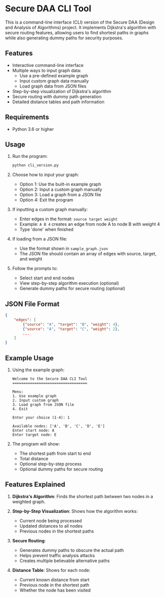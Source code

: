 # Secure DAA CLI Tool

This is a command-line interface (CLI) version of the Secure DAA (Design and Analysis of Algorithms) project. It implements Dijkstra's algorithm with secure routing features, allowing users to find shortest paths in graphs while also generating dummy paths for security purposes.

## Features

- Interactive command-line interface
- Multiple ways to input graph data:
  - Use a pre-defined example graph
  - Input custom graph data manually
  - Load graph data from JSON files
- Step-by-step visualization of Dijkstra's algorithm
- Secure routing with dummy path generation
- Detailed distance tables and path information

## Requirements

- Python 3.6 or higher

## Usage

1. Run the program:

   ```bash
   python cli_version.py
   ```

2. Choose how to input your graph:

   - Option 1: Use the built-in example graph
   - Option 2: Input a custom graph manually
   - Option 3: Load a graph from a JSON file
   - Option 4: Exit the program

3. If inputting a custom graph manually:

   - Enter edges in the format: `source target weight`
   - Example: `A B 4` creates an edge from node A to node B with weight 4
   - Type 'done' when finished

4. If loading from a JSON file:

   - Use the format shown in `sample_graph.json`
   - The JSON file should contain an array of edges with source, target, and weight

5. Follow the prompts to:
   - Select start and end nodes
   - View step-by-step algorithm execution (optional)
   - Generate dummy paths for secure routing (optional)

## JSON File Format

```json
{
    "edges": [
        {"source": "A", "target": "B", "weight": 4},
        {"source": "A", "target": "C", "weight": 2},
        ...
    ]
}
```

## Example Usage

1. Using the example graph:

   ```
   Welcome to the Secure DAA CLI Tool
   ==================================

   Menu:
   1. Use example graph
   2. Input custom graph
   3. Load graph from JSON file
   4. Exit

   Enter your choice (1-4): 1

   Available nodes: ['A', 'B', 'C', 'D', 'E']
   Enter start node: A
   Enter target node: E
   ```

2. The program will show:
   - The shortest path from start to end
   - Total distance
   - Optional step-by-step process
   - Optional dummy paths for secure routing

## Features Explained

1. **Dijkstra's Algorithm**: Finds the shortest path between two nodes in a weighted graph.

2. **Step-by-Step Visualization**: Shows how the algorithm works:

   - Current node being processed
   - Updated distances to all nodes
   - Previous nodes in the shortest paths

3. **Secure Routing**:

   - Generates dummy paths to obscure the actual path
   - Helps prevent traffic analysis attacks
   - Creates multiple believable alternative paths

4. **Distance Table**: Shows for each node:
   - Current known distance from start
   - Previous node in the shortest path
   - Whether the node has been visited
